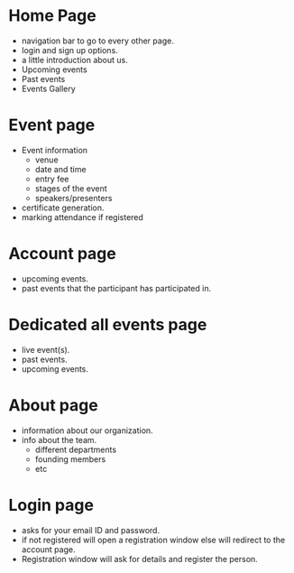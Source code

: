# Home Page
- navigation bar to go to every other page.
- login and sign up options.
- a little introduction about us.
- Upcoming events
- Past events
- Events Gallery

# Event page
- Event information
	- venue
	- date and time
	- entry fee
	- stages of the event
	- speakers/presenters
- certificate generation.
- marking attendance if registered
# Account page
-  upcoming events.
- past events that the participant has participated in.

# Dedicated all events page
- live event(s).
- past events.
- upcoming events.

# About page
- information about our organization.
- info about the team.
	- different departments
	- founding members
	- etc
# Login page
- asks for your email ID and password.
- if not registered will open a registration window else will redirect to the account page.
- Registration window will ask for details and register the person.

